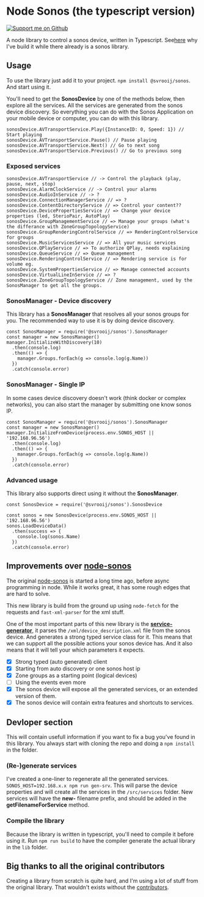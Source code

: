 # Node Sonos (the typescript version)

[![Support me on Github][badge_sponsor]][link_sponsor]

A node library to control a sonos device, written in Typescript. See[here](#improvements-over-node-sonos) why I've build it while there already is a sonos library.

## Usage

To use the library just add it to your project. `npm install @svrooij/sonos`. And start using it.

You'll need to get the **SonosDevice** by one of the methods below, then explore all the services. All the services are generated from the sonos device discovery. So everything you can do with the Sonos Application on your mobile device or computer, you can do with this library.

```node
sonosDevice.AVTransportService.Play({InstanceID: 0, Speed: 1}) // Start playing
sonosDevice.AVTransportService.Pause() // Pause playing
sonosDevice.AVTransportService.Next() // Go to next song
sonosDevice.AVTransportService.Previous() // Go to previous song
```

### Exposed services

```node
sonosDevice.AVTransportService // -> Control the playback (play, pause, next, stop)
sonosDevice.AlarmClockService // -> Control your alarms
sonosDevice.AudioInService // -> ?
sonosDevice.ConnectionManagerService // => ?
sonosDevice.ContentDirectoryService // => Control your content??
sonosDevice.DevicePropertiesService // => Change your device properties (led, SterioPair, AutoPlay)
sonosDevice.GroupManagementService // => Manage your groups (what's the differance with ZoneGroupTopologyService)
sonosDevice.GroupRenderingControlService // => RenderingControlService for groups
sonosDevice.MusicServicesService // => All your music services
sonosDevice.QPlayService // => To authorize QPlay, needs explaining
sonosDevice.QueueService // => Queue management
sonosDevice.RenderingControlService // => Rendering service is for volume eg.
sonosDevice.SystemPropertiesService // => Manage connected accounts
sonosDevice.VirtualLineInService // => ?
sonosDevice.ZoneGroupTopologyService // Zone management, used by the SonosManager to get all the groups.
```

### SonosManager - Device discovery

This library has a **SonosManager** that resolves all your sonos groups for you. The recommended way to use it is by doing device discovery.

```node
const SonosManager = require('@svrooij/sonos').SonosManager
const manager = new SonosManager()
manager.InitializeWithDiscovery(10)
  .then(console.log)
  .then(() => {
    manager.Groups.forEach(g => console.log(g.Name))
  })
  .catch(console.error)
```

### SonosManager - Single IP

In some cases device discovery doesn't work (think docker or complex networks), you can also start the manager by submitting one know sonos IP.

```node
const SonosManager = require('@svrooij/sonos').SonosManager
const manager = new SonosManager()
manager.InitializeFromDevice(process.env.SONOS_HOST || '192.168.96.56')
  .then(console.log)
  .then(() => {
    manager.Groups.forEach(g => console.log(g.Name))
  })
  .catch(console.error)
```

### Advanced usage

This library also supports direct using it without the **SonosManager**.

```node
const SonosDevice = require('@svrooij/sonos').SonosDevice

const sonos = new SonosDevice(process.env.SONOS_HOST || '192.168.96.56')
sonos.LoadDeviceData()
  .then(success => {
    console.log(sonos.Name)
  })
  .catch(console.error)
```

## Improvements over [node-sonos](https://github.com/bencevans/node-sonos)

The original [node-sonos](https://github.com/bencevans/node-sonos) is started a long time ago, before async programming in node.
While it works great, it has some rough edges that are hard to solve.

This new library is build from the ground up using `node-fetch` for the requests and `fast-xml-parser` for the xml stuff.

One of the most important parts of this new library is the [**service-generator**](./src/generator/service-generator.js), it parses the `/xml/device_description.xml` file from the sonos device. And generates a strong typed service class for it. This means that we can support all the possible actions your sonos device has. And it also means that it will tell your which parameters it expects.

- [x] Strong typed (auto generated) client
- [x] Starting from auto discovery or one sonos host ip
- [x] Zone groups as a starting point (logical devices)
- [ ] Using the events even more
- [x] The sonos device will expose all the generated services, or an extended version of them.
- [x] The sonos device will contain extra features and shortcuts to services.

## Devloper section

This will contain usefull information if you want to fix a bug you've found in this library. You always start with cloning the repo and doing a `npm install` in the folder.

### (Re-)generate services

I've created a one-liner to regenerate all the generated services. `SONOS_HOST=192.168.x.x npm run gen-srv`.
This will parse the device properties and will create all the services in the `/src/services` folder. New services will have the **new-** filename prefix, and should be added in the **getFilenameForService** method.

### Compile the library

Because the library is written in typescript, you'll need to compile it before using it. Run `npm run build` to have the compiler generate the actual library in the `lib` folder.

## Big thanks to all the original contributors

Creating a library from scratch is quite hard, and I'm using a lot of stuff from the original library. That wouldn't exists without the [contributors](https://github.com/bencevans/node-sonos/graphs/contributors).

[badge_sponsor]: https://img.shields.io/badge/Sponsor-on%20Github-red
[link_sponsor]: https://github.com/sponsors/svrooij
